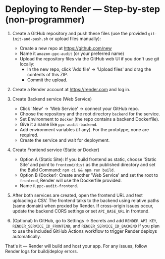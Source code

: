 # Deploying to Render — Step-by-step (non-programmer)

1. Create a GitHub repository and push these files (use the provided `git-init-and-push.sh` or upload files manually):
   - Create a new repo at https://github.com/new
   - Name it `amazon-ppc-audit` (or your preferred name)
   - Upload the repository files via the GitHub web UI if you don't use git locally:
     - In the new repo, click 'Add file' → 'Upload files' and drag the contents of this ZIP.
     - Commit the upload.

2. Create a Render account at https://render.com and log in.

3. Create Backend service (Web Service)
   - Click 'New' → 'Web Service' → connect your GitHub repo.
   - Choose the repository and the root directory `backend` for the service.
   - Set Environment to `Docker` (the repo contains a backend Dockerfile).
   - Give it a name like `ppc-audit-backend`.
   - Add environment variables (if any). For the prototype, none are required.
   - Create the service and wait for deployment.

4. Create Frontend service (Static or Docker)
   - Option A (Static Site): If you build frontend as static, choose 'Static Site' and point to `frontend/dist` as the published directory and set the Build Command: `npm ci && npm run build`.
   - Option B (Docker): Create another 'Web Service' and set the root to `frontend`, Render will use the Dockerfile provided.
   - Name it `ppc-audit-frontend`.

5. After both services are created, open the frontend URL and test uploading a CSV. The frontend talks to the backend using relative paths (same domain) when proxied by Render. If cross-origin issues occur, update the backend CORS settings or set `API_BASE_URL` in frontend.

6. (Optional) In GitHub, go to Settings → Secrets and add `RENDER_API_KEY`, `RENDER_SERVICE_ID_FRONTEND`, and `RENDER_SERVICE_ID_BACKEND` if you plan to use the included GitHub Actions workflow to trigger Render deploys automatically.

That's it — Render will build and host your app. For any issues, follow Render logs for build/deploy errors.
